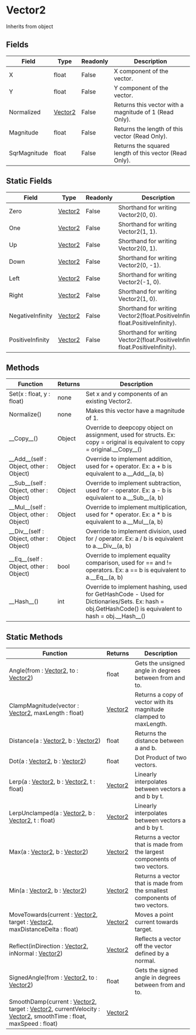 # Vector2
Inherits from object
## Fields
|Field|Type|Readonly|Description|
|---|---|---|---|
|X|float|False|X component of the vector.|
|Y|float|False|Y component of the vector.|
|Normalized|[Vector2](../objects/Vector2.md)|False|Returns this vector with a magnitude of 1 (Read Only).|
|Magnitude|float|False|Returns the length of this vector (Read Only).|
|SqrMagnitude|float|False|Returns the squared length of this vector (Read Only).|
## Static Fields
|Field|Type|Readonly|Description|
|---|---|---|---|
|Zero|[Vector2](../objects/Vector2.md)|False|Shorthand for writing Vector2(0, 0).|
|One|[Vector2](../objects/Vector2.md)|False|Shorthand for writing Vector2(1, 1).|
|Up|[Vector2](../objects/Vector2.md)|False|Shorthand for writing Vector2(0, 1).|
|Down|[Vector2](../objects/Vector2.md)|False|Shorthand for writing Vector2(0, -1).|
|Left|[Vector2](../objects/Vector2.md)|False|Shorthand for writing Vector2(-1, 0).|
|Right|[Vector2](../objects/Vector2.md)|False|Shorthand for writing Vector2(1, 0).|
|NegativeInfinity|[Vector2](../objects/Vector2.md)|False|Shorthand for writing Vector2(float.PositiveInfinity, float.PositiveInfinity).|
|PositiveInfinity|[Vector2](../objects/Vector2.md)|False|Shorthand for writing Vector2(float.PositiveInfinity, float.PositiveInfinity).|
## Methods
|Function|Returns|Description|
|---|---|---|
|Set(x : float, y : float)|none|Set x and y components of an existing Vector2.|
|Normalize()|none|Makes this vector have a magnitude of 1.|
|\_\_Copy\_\_()|Object|Override to deepcopy object on assignment, used for structs. Ex: copy = original is equivalent to copy = original.\_\_Copy\_\_()|
|\_\_Add\_\_(self : Object, other : Object)|Object|Override to implement addition, used for + operator. Ex: a + b is equivalent to a.\_\_Add\_\_(a, b)|
|\_\_Sub\_\_(self : Object, other : Object)|Object|Override to implement subtraction, used for - operator. Ex: a - b is equivalent to a.\_\_Sub\_\_(a, b)|
|\_\_Mul\_\_(self : Object, other : Object)|Object|Override to implement multiplication, used for * operator. Ex: a * b is equivalent to a.\_\_Mul\_\_(a, b)|
|\_\_Div\_\_(self : Object, other : Object)|Object|Override to implement division, used for / operator. Ex: a / b is equivalent to a.\_\_Div\_\_(a, b)|
|\_\_Eq\_\_(self : Object, other : Object)|bool|Override to implement equality comparison, used for == and != operators. Ex: a == b is equivalent to a.\_\_Eq\_\_(a, b)|
|\_\_Hash\_\_()|int|Override to implement hashing, used for GetHashCode - Used for Dictionaries/Sets. Ex: hash = obj.GetHashCode() is equivalent to hash = obj.\_\_Hash\_\_()|
## Static Methods
|Function|Returns|Description|
|---|---|---|
|Angle(from : [Vector2](../objects/Vector2.md), to : [Vector2](../objects/Vector2.md))|float|Gets the unsigned angle in degrees between from and to.|
|ClampMagnitude(vector : [Vector2](../objects/Vector2.md), maxLength : float)|[Vector2](../objects/Vector2.md)|Returns a copy of vector with its magnitude clamped to maxLength.|
|Distance(a : [Vector2](../objects/Vector2.md), b : [Vector2](../objects/Vector2.md))|float|Returns the distance between a and b.|
|Dot(a : [Vector2](../objects/Vector2.md), b : [Vector2](../objects/Vector2.md))|float|Dot Product of two vectors.|
|Lerp(a : [Vector2](../objects/Vector2.md), b : [Vector2](../objects/Vector2.md), t : float)|[Vector2](../objects/Vector2.md)|Linearly interpolates between vectors a and b by t.|
|LerpUnclamped(a : [Vector2](../objects/Vector2.md), b : [Vector2](../objects/Vector2.md), t : float)|[Vector2](../objects/Vector2.md)|Linearly interpolates between vectors a and b by t.|
|Max(a : [Vector2](../objects/Vector2.md), b : [Vector2](../objects/Vector2.md))|[Vector2](../objects/Vector2.md)|Returns a vector that is made from the largest components of two vectors.|
|Min(a : [Vector2](../objects/Vector2.md), b : [Vector2](../objects/Vector2.md))|[Vector2](../objects/Vector2.md)|Returns a vector that is made from the smallest components of two vectors.|
|MoveTowards(current : [Vector2](../objects/Vector2.md), target : [Vector2](../objects/Vector2.md), maxDistanceDelta : float)|[Vector2](../objects/Vector2.md)|Moves a point current towards target.|
|Reflect(inDirection : [Vector2](../objects/Vector2.md), inNormal : [Vector2](../objects/Vector2.md))|[Vector2](../objects/Vector2.md)|Reflects a vector off the vector defined by a normal.|
|SignedAngle(from : [Vector2](../objects/Vector2.md), to : [Vector2](../objects/Vector2.md))|float|Gets the signed angle in degrees between from and to.|
|SmoothDamp(current : [Vector2](../objects/Vector2.md), target : [Vector2](../objects/Vector2.md), currentVelocity : [Vector2](../objects/Vector2.md), smoothTime : float, maxSpeed : float)|[Vector2](../objects/Vector2.md)||
